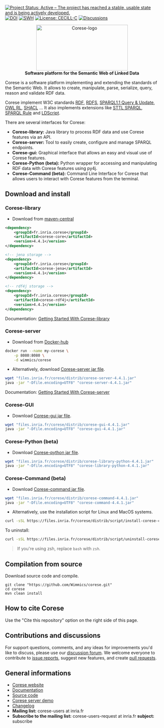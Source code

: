 <!-- markdownlint-configure-file { "MD004": { "style": "consistent" } } -->

<!-- markdownlint-disable MD033 -->
<!-- markdownlint-disable MD012 -->
<!-- markdownlint-disable MD041 -->

<!-- change-me : update DOI -->
[![Project Status: Active – The project has reached a stable, usable state and is being actively developed.](https://www.repostatus.org/badges/latest/active.svg)](https://www.repostatus.org/#active) [![DOI](https://sandbox.zenodo.org/badge/286216417.svg)](https://sandbox.zenodo.org/change-me) [![SWH](https://archive.softwareheritage.org/badge/swh:1:dir:1bd99c33b0566571c5e1fd4f9e3cd91085736b74/)](https://archive.softwareheritage.org/swh:1:dir:1bd99c33b0566571c5e1fd4f9e3cd91085736b74;origin=https://github.com/Wimmics/corese;visit=swh:1:snp:20a97a90d691f39ed1f84e98b2379f8b9ea33bb7;anchor=swh:1:rev:509eecee95fd0fef7aea5b88b516478084af1eef) [![License: CECILL-C](https://img.shields.io/badge/License-CECILL--C-blue.svg)](https://cecill.info/licences/Licence_CeCILL-C_V1-en.html) [![Discussions](https://img.shields.io/badge/Discussions-GitHub-blue)](https://github.com/Wimmics/corese/discussions)




<p align="center">
    <a href="https://project.inria.fr/corese/">
        <img src="https://user-images.githubusercontent.com/5692787/151987397-316a61f0-8098-4d37-a4e8-69180e33261a.svg" width="300" height="149" alt="Corese-logo">
    </a>
    <br>
    <strong>Software platform for the Semantic Web of Linked Data</strong>
</p>
<!-- markdownlint-enable MD033 -->

Corese is a software platform implementing and extending the standards of the Semantic Web. It allows to create, manipulate, parse, serialize, query, reason and validate RDF data.

Corese implement W3C standards [RDF](https://www.w3.org/RDF/), [RDFS](https://www.w3.org/2001/sw/wiki/RDFS), [SPARQL1.1 Query & Update](https://www.w3.org/2001/sw/wiki/SPARQL), [OWL RL](https://www.w3.org/2005/rules/wiki/OWLRL), [SHACL](https://www.w3.org/TR/shacl/) …
It also implements extensions like [STTL SPARQL](https://files.inria.fr/corese/doc/sttl.html), [SPARQL Rule](https://files.inria.fr/corese/doc/rule.html) and [LDScript](https://files.inria.fr/corese/doc/ldscript.html).

There are several interfaces for Corese:

- **Corese-library:** Java library to process RDF data and use Corese features via an API.
- **Corese-server:** Tool to easily create, configure and manage SPARQL endpoints.
- **Corese-gui:** Graphical interface that allows an easy and visual use of Corese features.
- **Corese-Python (beta):** Python wrapper for accessing and manipulating RDF data with Corese features using py4j.
- **Corese-Command (beta):** Command Line Interface for Corese that allows users to interact with Corese features from the terminal.

## Download and install

### Corese-library

- Download from [maven-central](https://central.sonatype.com/namespace/fr.inria.corese)

```xml
<dependency>
    <groupId>fr.inria.corese</groupId>
    <artifactId>corese-core</artifactId>
    <version>4.4.1</version>
</dependency>

<!-- jena storage -->
<dependency>
    <groupId>fr.inria.corese</groupId>
    <artifactId>corese-jena</artifactId>
    <version>4.4.1</version>
</dependency>

<!-- rdf4j storage -->
<dependency>
    <groupId>fr.inria.corese</groupId>
    <artifactId>corese-rdf4j</artifactId>
    <version>4.4.1</version>
</dependency>
```

Documentation: [Getting Started With Corese-library](https://notes.inria.fr/s/hiiedLfVe#)

### Corese-server

- Download from [Docker-hub](https://hub.docker.com/r/wimmics/corese)

```sh
docker run --name my-corese \
    -p 8080:8080 \
    -d wimmics/corese
```

- Alternatively, download [Corese-server jar file](https://project.inria.fr/corese/download/).

```sh
wget "files.inria.fr/corese/distrib/corese-server-4.4.1.jar"
java -jar "-Dfile.encoding=UTF8" "corese-server-4.4.1.jar"
```

Documentation: [Getting Started With Corese-server](https://notes.inria.fr/s/SoyFglO_1#)

### Corese-GUI

- Download [Corese-gui jar file](https://project.inria.fr/corese/download/).

```sh
wget "files.inria.fr/corese/distrib/corese-gui-4.4.1.jar"
java -jar "-Dfile.encoding=UTF8" "corese-gui-4.4.1.jar"
```

### Corese-Python (beta)

- Download [Corese-python jar file](https://project.inria.fr/corese/download/).

```sh
wget "files.inria.fr/corese/distrib/corese-library-python-4.4.1.jar"
java -jar "-Dfile.encoding=UTF8" "corese-library-python-4.4.1.jar"
```

### Corese-Command (beta)

- Download [Corese-command jar file](https://project.inria.fr/corese/download/).

```sh
wget "files.inria.fr/corese/distrib/corese-command-4.4.1.jar"
java -jar "-Dfile.encoding=UTF8" "corese-command-4.4.1.jar"
```

- Alternatively, use the installation script for Linux and MacOS systems.

```sh
curl -sSL https://files.inria.fr/corese/distrib/script/install-corese-command.sh | bash
```

To uninstall:

```sh
curl -sSL https://files.inria.fr/corese/distrib/script/uninstall-corese-command.sh | bash
```

> If you're using zsh, replace `bash` with `zsh`.

## Compilation from source

Download source code and compile.

```shell
git clone "https://github.com/Wimmics/corese.git"
cd corese
mvn clean install
```

## How to cite Corese

Use the "Cite this repository" option on the right side of this page.

## Contributions and discussions

For support questions, comments, and any ideas for improvements you'd like to discuss, please use our [discussion forum](https://github.com/Wimmics/corese/discussions/).
We welcome everyone to contribute to [issue reports](https://github.com/Wimmics/corese/issues), suggest new features, and create [pull requests](https://github.com/Wimmics/corese/pulls).

## General informations

- [Corese website](https://project.inria.fr/corese)
- [Documentation](https://project.inria.fr/corese/documentation/)
- [Source code](https://github.com/Wimmics/corese)
- [Corese server demo](http://corese.inria.fr/)
- [Changelog](https://github.com/Wimmics/corese/blob/master/CHANGELOG.md)
- **Mailing list:** corese-users at inria.fr
- **Subscribe to the mailing list:** corese-users-request at inria.fr **subject:** subscribe
